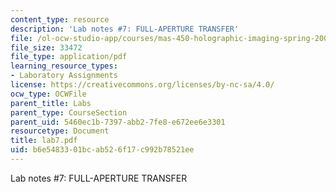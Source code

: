 ```yaml
---
content_type: resource
description: 'Lab notes #7: FULL-APERTURE TRANSFER'
file: /ol-ocw-studio-app/courses/mas-450-holographic-imaging-spring-2003/b6e5483301bcab526f17c992b78521ee_lab7.pdf
file_size: 33472
file_type: application/pdf
learning_resource_types:
- Laboratory Assignments
license: https://creativecommons.org/licenses/by-nc-sa/4.0/
ocw_type: OCWFile
parent_title: Labs
parent_type: CourseSection
parent_uid: 5460ec1b-7397-abb2-7fe8-e672ee6e3301
resourcetype: Document
title: lab7.pdf
uid: b6e54833-01bc-ab52-6f17-c992b78521ee
---
```

Lab notes #7: FULL-APERTURE TRANSFER